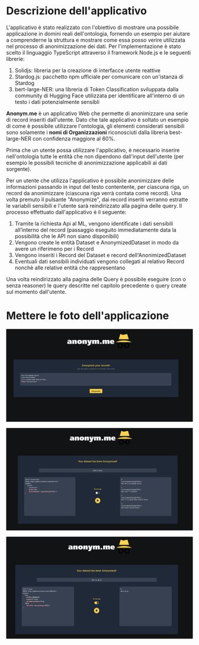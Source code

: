 # Descrizione dell'applicativo
L'applicativo è stato realizzato con l'obiettivo di mostrare una possibile applicazione in domini reali dell'ontologia, fornendo un esempio per aiutare a comprenderne la struttura e mostrare come essa posso verire utilizzata nel processo di anonimizzazione dei dati.
Per l'implementazione è stato scelto il linguaggio TypeScript attraverso il framework Node.js e le seguenti librerie:
1. Solidjs: libreria per la creazione di interfacce utente reattive
2. Stardog.js: pacchetto npm ufficiale per comunicare con un'istanza di Stardog
3. bert-large-NER: una libreria di Token Classification sviluppata dalla community di Hugging Face utilizzata per identificare all'interno di un testo i dati potenzialmente sensibli

**Anonym.me** è un applicativo Web che permette di anonimizzare una serie di record inseriti dall'utente. Dato che tale applicativo è soltato un esempio di come è possibile utilizzare l'ontologia, gli elementi considerati sensibili sono solamente i **nomi di Organizzazioni** riconosciuti dalla libreria best-large-NER con confidenza maggiore al 60%.

Prima che un utente possa utilizzare l'applicativo, è necessario inserire nell'ontologia tutte le entità che non dipendono dall'input dell'utente (per esempio le possibili tecniche di anonimizzazione applicabili ai dati sorgente).

Per un utente che utilizza l'applicativo è possibile anonimizzare delle informazioni passando in input del testo contentente, per ciascuna riga, un record da anonimizzare (ciascuna riga verrà contata come record). Una volta premuto il pulsante "Anonymize", dai record inseriti verranno estratte le variabili sensibili e l'utente sarà reindirizzato alla pagina delle query. Il processo effettuato dall'applicativo è il seguente:
1. Tramite la richiesta Api al ML, vengono identificate i dati sensibili all’interno del record (passaggio eseguito immediatamente data la possibilità che le API non siano disponibili)
2. Vengono create le entità Dataset e AnonymizedDataset in modo da avere un riferimeno per i Record
3. Vengono inseriti i Record del Dataset e record dell'AnonimizedDataset
4. Eventuali dati sensibili individuati vengono collegati al relativo Record nonchè alle relative entità che rappresentano

Una volta reindirizzato alla pagina delle Query è possibile eseguire (con o senza reasoner) le query descritte nel capitolo precedente o query create sul momento dall'utente.


# Mettere le foto dell'applicazione
<p align="center">
  <img src="res/firefox_aB6VKs6UPW.png"
     alt="Home page" />
</p>

<p align="center">
  <img src="res/image.png"
     alt="Pagine delle query con esempio di Dataset anonimizzato" />
</p>

<p align="center">
  <img src="res/firefox_IDsgh2rkqi.png"
     alt="Esempio di query con reasoner" />
</p>

